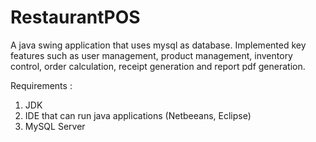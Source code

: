 # RestaurantPOS
A java swing application that uses mysql as database. Implemented key features such as user management, product management, inventory control, order calculation, receipt generation and report pdf generation.

Requirements : 
1. JDK
2. IDE that can run java applications (Netbeeans, Eclipse)
3. MySQL Server
